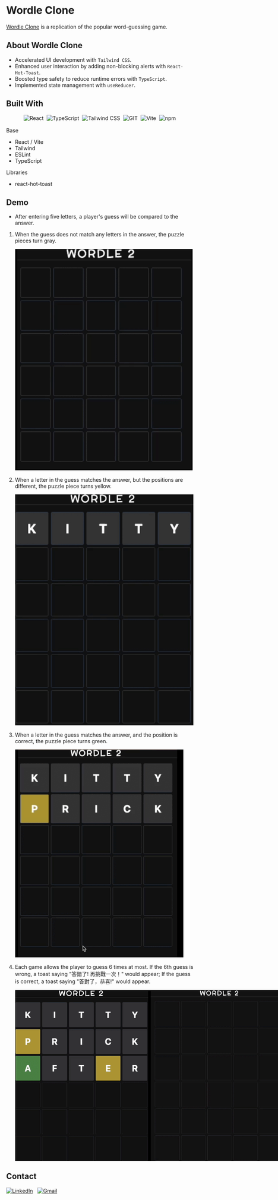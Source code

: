 # Wordle Clone
[Wordle Clone](https://wordle-sail--wordle-4lmsa6dh.web.app) is a replication of the popular word-guessing game.

## About Wordle Clone
- Accelerated UI development with ``Tailwind CSS``.
- Enhanced user interaction by adding non-blocking alerts with ``React-Hot-Toast``.
- Boosted type safety to reduce runtime errors with ``TypeScript``.
- Implemented state management with ``useReducer``.

## Built With
<div style="display:flex; justify-content: center; margin-bottom: 16px; gap: 8px;">
   <img src="https://img.shields.io/badge/React-61DAFB.svg?style=for-the-badge&logo=React&logoColor=black" alt="React"/> 
   <img src="https://img.shields.io/badge/TypeScript-3178C6.svg?style=for-the-badge&logo=TypeScript&logoColor=white" alt="TypeScript"/>
   <img src="https://img.shields.io/badge/Tailwind%20CSS-06B6D4.svg?style=for-the-badge&logo=Tailwind-CSS&logoColor=white" alt="Tailwind CSS"/>
   <img src="https://img.shields.io/badge/Git-F05032.svg?style=for-the-badge&logo=Git&logoColor=white" alt="GIT"/>
   <img src="https://img.shields.io/badge/Vite-646CFF.svg?style=for-the-badge&logo=Vite&logoColor=white" alt="Vite">
   <img src="https://img.shields.io/badge/npm-CB3837.svg?style=for-the-badge&logo=npm&logoColor=white" alt="npm" />
</div>

Base

- React / Vite
- Tailwind
- ESLint
- TypeScript

Libraries

- react-hot-toast

## Demo

- After entering five letters, a player's guess will be compared to the answer.
<ol>
    <li>
        <p>When the guess does not match any letters in the answer, the puzzle pieces turn gray.</p>
        <img src="public/assets/no-match.gif" />
    </li>
    <li>
        <p>When a letter in the guess matches the answer, but the positions are different, the puzzle piece turns yellow.</p>
        <img src="public/assets/letter-match-position-wrong.gif" />
    </li>
     <li>
        <p>When a letter in the guess matches the answer, and the position is correct, the puzzle piece turns green.</p>
        <img src="public/assets/letter-and-position-match.gif"/>
    </li>
     <li>
        <p>Each game allows the player to guess 6 times at most. If the 6th guess is wrong, a toast saying "答錯了! 再挑戰一次！"  would appear; If the guess is correct, a toast saying "答對了，恭喜!" would appear.</p>
        <div style="display: flex;">
            <img align="top" src="public/assets/correct-guess.gif" />
            <img align="top" src="public/assets/wrong-guess.gif" />
        </div>
    </li>
</ol>

## Contact
<div style="display:flex; gap: 12px">
   <a href="https://www.linkedin.com/in/sailliaodev/">
      <img src="https://img.shields.io/badge/LinkedIn-0A66C2.svg?style=for-the-badge&logo=LinkedIn&logoColor=white" alt="LinkedIn"/>
   </a>
   <a href="mailto:liaoleon000513@gmail.com">
      <img src="https://img.shields.io/badge/Gmail-EA4335.svg?style=for-the-badge&logo=Gmail&logoColor=white" alt="Gmail"/>
   </a>
</div>
